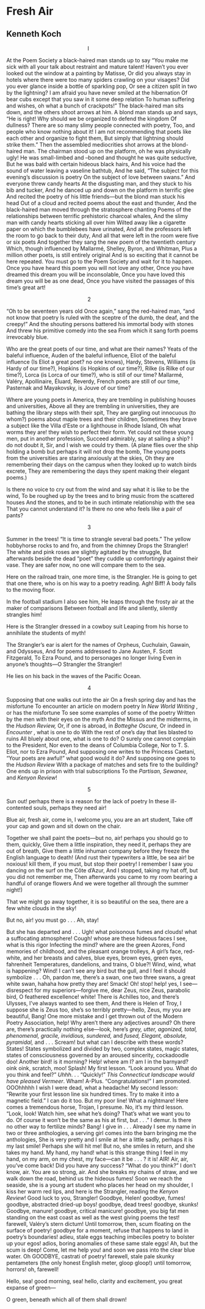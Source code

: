 # Fresh Air
## Kenneth Koch
                                                      I

At the Poem Society a black-haired man stands up to say
“You make me sick with all your talk about restraint and mature talent!
Haven’t you ever looked out the window at a painting by Matisse,
Or did you always stay in hotels where there were too many spiders crawling on
your visages?
Did you ever glance inside a bottle of sparkling pop,
Or see a citizen split in two by the lightning?
I am afraid you have never smiled at the hibernation
Of bear cubs except that you saw in it some deep relation
To human suffering and wishes, oh what a bunch of crackpots!”
The black-haired man sits down, and the others shoot arrows at him.
A blond man stands up and says,
“He is right! Why should we be organized to defend the kingdom
Of dullness? There are so many slimy people connected with poetry,
Too, and people who know nothing about it!
I am not recommending that poets like each other and organize to fight them,
But simply that lightning should strike them.”
Then the assembled mediocrities shot arrows at the blond-haired man.
The chairman stood up on the platform, oh he was physically ugly!
He was small-limbed and –boned and thought he was quite seductive,
But he was bald with certain hideous black hairs,
And his voice had the sound of water leaving a vaseline bathtub,
And he said, “The subject for this evening’s discussion is poetry
On the subject of love between swans.” And everyone threw candy hearts
At the disgusting man, and they stuck to his bib and tucker,
And he danced up and down on the platform in terrific glee
And recited the poetry of his little friends—but the blond man stuck his head
Out of a cloud and recited poems about the east and thunder,
And the black-haired man moved through the stratosphere chanting
Poems of the relationships between terrific prehistoric charcoal whales,
And the slimy man with candy hearts sticking all over him
Wilted away like a cigarette paper on which the bumblebees have urinated,
And all the professors left the room to go back to their duty,
And all that were left in the room were five or six poets
And together they sang the new poem of the twentieth century
Which, though influenced by Mallarmé, Shelley, Byron, and Whitman,
Plus a million other poets, is still entirely original
And is so exciting that it cannot be here repeated.
You must go to the Poem Society and wait for it to happen.
Once you have heard this poem you will not love any other,
Once you have dreamed this dream you will be inconsolable,
Once you have loved this dream you will be as one dead,
Once you have visited the passages of this time’s great art!


                                                      2

“Oh to be seventeen years old
Once again,” sang the red-haired man, “and not know that poetry
Is ruled with the sceptre of the dumb, the deaf, and the creepy!”
And the shouting persons battered his immortal body with stones
And threw his primitive comedy into the sea
From which it sang forth poems irrevocably blue.

Who are the great poets of our time, and what are their names?
Yeats of the baleful influence, Auden of the baleful influence, Eliot of the
baleful influence
(Is Eliot a great poet? no one knows), Hardy, Stevens, Williams (is Hardy of
our time?),
Hopkins (is Hopkins of our time?), Rilke (is Rilke of our time?), Lorca (is
Lorca of our time?), who is still of our time?
Mallarmé, Valéry, Apollinaire, Éluard, Reverdy, French poets are still of our
time,
Pasternak and Mayakovsky, is Jouve of our time?

Where are young poets in America, they are trembling in publishing houses and
universities,
Above all they are trembling in universities, they are bathing the library
steps with their spit,
They are gargling out innocuous (to whom?) poems about maple trees and their
children,
Sometimes they brave a subject like the Villa d’Este or a lighthouse in Rhode
Island,
Oh what worms they are! they wish to perfect their form.
Yet could not these young men, put in another profession,
Succeed admirably, say at sailing a ship? I do not doubt it, Sir, and I wish
we could try them.
(A plane flies over the ship holding a bomb but perhaps it will not drop the
bomb,
The young poets from the universities are staring anxiously at the skies,
Oh they are remembering their days on the campus when they looked up to watch
birds excrete,
They are remembering the days they spent making their elegant poems.)

Is there no voice to cry out from the wind and say what it is like to be the
wind,
To be roughed up by the trees and to bring music from the scattered houses
And the stones, and to be in such intimate relationship with the sea
That you cannot understand it? Is there no one who feels like a pair of pants?


                                                      3

Summer in the trees! “It is time to strangle several bad poets.”
The yellow hobbyhorse rocks to and fro, and from the chimney
Drops the Strangler! The white and pink roses are slightly agitated by the
struggle,
But afterwards beside the dead “poet” they cuddle up comfortingly against
their vase. They are safer now, no one will compare them to the sea.

Here on the railroad train, one more time, is the Strangler.
He is going to get that one there, who is on his way to a poetry reading.
Agh! Biff! A body falls to the moving floor.

In the football stadium I also see him,
He leaps through the frosty air at the maker of comparisons
Between football and life and silently, silently strangles him!

Here is the Strangler dressed in a cowboy suit
Leaping from his horse to annihilate the students of myth!

The Strangler’s ear is alert for the names of Orpheus,
Cuchulain, Gawain, and Odysseus,
And for poems addressed to Jane Austen, F. Scott Fitzgerald,
To Ezra Pound, and to personages no longer living
Even in anyone’s thoughts—O Strangler the Strangler!

He lies on his back in the waves of the Pacific Ocean.


                                                      4

Supposing that one walks out into the air
On a fresh spring day and has the misfortune
To encounter an article on modern poetry
In _New World Writing_ , or has the misfortune
To see some examples of some of the poetry
Written by the men with their eyes on the myth
And the Missus and the midterms, in the _Hudson Review,_
Or, if one is abroad, in _Botteghe Oscure,_
Or indeed in _Encounter_ , what is one to do
With the rest of one’s day that lies blasted to ruins
All bluely about one, what is one to do?
O surely one cannot complain to the President,
Nor even to the deans of Columbia College,
Nor to T. S. Eliot, nor to Ezra Pound,
And supposing one writes to the Princess Caetani,
“Your poets are awful!” what good would it do?
And supposing one goes to the _Hudson Review_
With a package of matches and sets fire to the building?
One ends up in prison with trial subscriptions
To the _Partisan, Sewanee,_ and _Kenyon Review_!


                                                      5

Sun out! perhaps there is a reason for the lack of poetry
In these ill-contented souls, perhaps they need air!

Blue air, fresh air, come in, I welcome you, you are an art student,
Take off your cap and gown and sit down on the chair.

Together we shall paint the poets—but no, air! perhaps you should go to them,
quickly,
Give them a little inspiration, they need it, perhaps they are out of breath,
Give them a little inhuman company before they freeze the English language to
death!
(And rust their typewriters a little, be sea air! be noxious! kill them, if
you must, but stop their poetry!
I remember I saw you dancing on the surf on the Côte d’Azur,
And I stopped, taking my hat off, but you did not remember me,
Then afterwards you came to my room bearing a handful of orange flowers
And we were together all through the summer night!)

That we might go away together, it is so beautiful on the sea, there are a few
white clouds in the sky!

But no, air! you must go . . . Ah, stay!

But she has departed and . . . Ugh! what poisonous fumes and clouds! what a
suffocating atmosphere!
Cough! whose are these hideous faces I see, what is this rigor
Infecting the mind? where are the green Azores,
Fond memories of childhood, and the pleasant orange trolleys,
A girl’s face, red-white, and her breasts and calves, blue eyes, brown eyes,
green eyes, fahrenheit
Temperatures, dandelions, and trains, O blue?!
Wind, wind, what is happening? Wind! I can’t see any bird but the gull, and I
feel it should symbolize . . .
Oh, pardon me, there’s a swan, one two three swans, a great white swan, hahaha
how pretty they are! Smack!
Oh! stop! help! yes, I see—disrespect for my superiors—forgive me, dear Zeus,
nice Zeus, parabolic bird, O feathered excellence! white!
There is Achilles too, and there’s Ulysses, I’ve always wanted to see them,
And there is Helen of Troy, I suppose she is Zeus too, she’s so terribly
pretty—hello, Zeus, my you are beautiful, Bang!
One more mistake and I get thrown out of the Modern Poetry Association, help!
Why aren’t there any adjectives around?
Oh there are, there’s practically nothing else—look, here’s _grey, utter,_
_agonized, total, phenomenal, gracile, invidious, sundered,_ and _fused,_
 _Elegant, absolute, pyramidal,_ and . . . Scream! but what can I describe
with these words? States!
States symbolized and divided by two, complex states, magic states, states of
consciousness governed by an aroused sincerity, cockadoodle doo!
Another bird! is it morning? Help! where am I? am I in the barnyard? oink
oink, scratch, moo! Splash!
My first lesson. “Look around you. What do you think and feel?” _Uhhh_. . .
“Quickly!” _This Connecticut landscape would have pleased_ _Vermeer_. Wham!
A-Plus. “Congratulations!” I am promoted.
OOOhhhhh I wish I were dead, what a headache! My second lesson: “Rewrite your
first lesson line six hundred times. Try to make it into a magnetic field.” I
can do it too. But my poor line! What a nightmare! Here comes a tremendous
horse,
Trojan, I presume. No, it’s my third lesson. “Look, look! Watch him, see what
he’s doing? That’s what we want you to do. Of course it won’t be the same as
his at first, but . . .” I demur. Is there no other way to fertilize minds?
Bang! I give in . . . Already I see my name in two or three anthologies, a
serving girl comes into the barn bringing me the anthologies,
She is very pretty and I smile at her a little sadly, perhaps it is my last
smile! Perhaps she will hit me! But no, she smiles in return, and she takes my
hand.
My hand, my hand! what is this strange thing I feel in my hand, on my arm, on
my chest, my face—can it be . . . ? it is! AIR!
Air, air, you’ve come back! Did you have any success? “What do you think?” I
don’t know, air. You are so strong, air.
And she breaks my chains of straw, and we walk down the road, behind us the
hideous fumes!
Soon we reach the seaside, she is a young art student who places her head on
my shoulder,
I kiss her warm red lips, and here is the Strangler, reading the _Kenyon_
_Review_! Good luck to you, Strangler!
Goodbye, Helen! goodbye, fumes! goodbye, abstracted dried-up boys! goodbye,
dead trees! goodbye, skunks!
Goodbye, manure! goodbye, critical manicure! goodbye, you big fat men standing
on the east coast as well as the west giving poems the test! farewell,
Valéry’s stern dictum!
Until tomorrow, then, scum floating on the surface of poetry! goodbye for a
moment, refuse that happens to land in poetry’s boundaries! adieu, stale eggs
teaching imbeciles poetry to bolster up your egos! adios, boring anomalies of
these same stale eggs!
Ah, but the scum is deep! Come, let me help you! and soon we pass into the
clear blue water. Oh GOODBYE, castrati of poetry! farewell, stale pale skunky
pentameters (the only honest English meter, gloop gloop!) until tomorrow,
horrors! oh, farewell!

Hello, sea! good morning, sea! hello, clarity and excitement, you great
expanse of green—

O green, beneath which all of them shall drown!